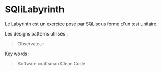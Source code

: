 # SQliLabyrinth

Le Labyrinth est un exercice posé par SQLisous forme d'un test unitaire.


Les designs patterns utilisés :
> Observateur

Key words :
> Software craftsman
> Clean Code

